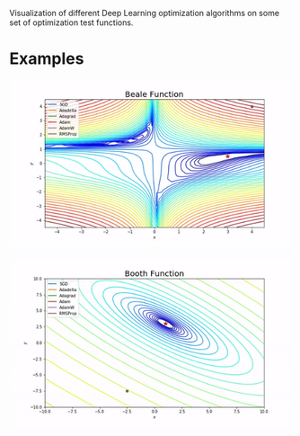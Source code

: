 
Visualization of different Deep Learning optimization algorithms on some set of optimization test functions.


# Examples

![](assets/beale.gif)

![](assets/booth.gif)


```python

```
